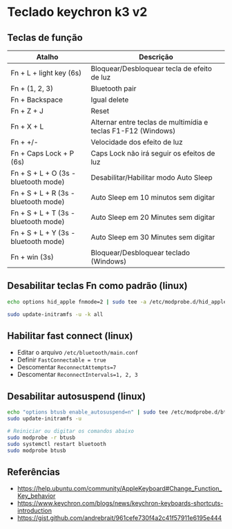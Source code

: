 # Teclado keychron k3 v2

## Teclas de função

| Atalho                               | Descrição                                                     |
| ------------------------------------ | ------------------------------------------------------------- |
| Fn + L + light key (6s)              | Bloquear/Desbloquear tecla de efeito de luz                   |
| Fn + (1, 2, 3)                       | Bluetooth pair                                                |
| Fn + Backspace                       | Igual delete                                                  |
| Fn + Z + J                           | Reset                                                         |
| Fn + X + L                           | Alternar entre teclas de multimídia e teclas F1-F12 (Windows) |
| Fn + +/-                             | Velocidade dos efeito de luz                                  |
| Fn + Caps Lock + P (6s)              | Caps Lock não irá seguir os efeitos de luz                    |
| Fn + S + L + O (3s - bluetooth mode) | Desabilitar/Habilitar modo Auto Sleep                         |
| Fn + S + L + R (3s - bluetooth mode) | Auto Sleep em 10 minutos sem digitar                          |
| Fn + S + L + T (3s - bluetooth mode) | Auto Sleep em 20 Minutes sem digitar                          |
| Fn + S + L + Y (3s - bluetooth mode) | Auto Sleep em 30 Minutes sem digitar                          |
| Fn + win (3s)                        | Bloquear/Desbloquear teclado (Windows)                        |

## Desabilitar teclas Fn como padrão (linux)

```bash
echo options hid_apple fnmode=2 | sudo tee -a /etc/modprobe.d/hid_apple.conf

sudo update-initramfs -u -k all
```

## Habilitar fast connect (linux)

- Editar o arquivo `/etc/bluetooth/main.conf`
- Definir `FastConnectable = true`
- Descomentar `ReconnectAttempts=7`
- Descomentar `ReconnectIntervals=1, 2, 3`

## Desabilitar autosuspend (linux)

```bash
echo "options btusb enable_autosuspend=n" | sudo tee /etc/modprobe.d/btusb_disable_autosuspend.conf
sudo update-initramfs -u

# Reiniciar ou digitar os comandos abaixo
sudo modprobe -r btusb
sudo systemctl restart bluetooth
sudo modprobe btusb
```

## Referências

- <https://help.ubuntu.com/community/AppleKeyboard#Change_Function_Key_behavior>
- <https://www.keychron.com/blogs/news/keychron-keyboards-shortcuts-introduction>
- <https://gist.github.com/andrebrait/961cefe730f4a2c41f57911e6195e444>
